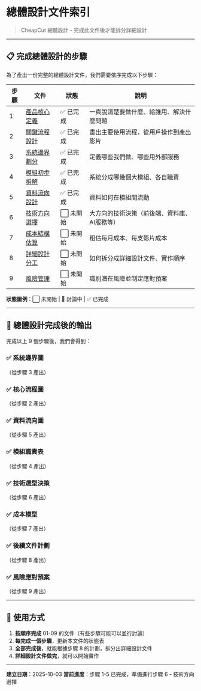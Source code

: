 # 總體設計文件索引

> CheapCut 總體設計 - 完成此文件後才能拆分詳細設計

---

## 📋 完成總體設計的步驟

為了產出一份完整的總體設計文件，我們需要依序完成以下步驟：

| 步驟 | 文件 | 狀態 | 說明 |
|------|------|------|------|
| 1 | [產品核心定義](./01-product-core.md) | ✅ 已完成 | 一頁說清楚要做什麼、給誰用、解決什麼問題 |
| 2 | [關鍵流程設計](./02-key-flows.md) | ✅ 已完成 | 畫出主要使用流程，從用戶操作到產出影片 |
| 3 | [系統邊界劃分](./03-system-boundary.md) | ✅ 已完成 | 定義哪些我們做、哪些用外部服務 |
| 4 | [模組初步拆解](./04-module-breakdown.md) | ✅ 已完成 | 系統分成哪幾個大模組、各自職責 |
| 5 | [資料流向設計](./05-data-flow.md) | ✅ 已完成 | 資料如何在模組間流動 |
| 6 | [技術方向選擇](./06-tech-direction.md) | ⬜️ 未開始 | 大方向的技術決策（前後端、資料庫、AI服務等） |
| 7 | [成本結構估算](./07-cost-estimate.md) | ⬜️ 未開始 | 粗估每月成本、每支影片成本 |
| 8 | [詳細設計分工](./08-detailed-design-plan.md) | ⬜️ 未開始 | 如何拆分成詳細設計文件、實作順序 |
| 9 | [風險管理](./09-risk-management.md) | ⬜️ 未開始 | 識別潛在風險並制定應對預案 |

**狀態圖例**：⬜️ 未開始 | 🔄 討論中 | ✅ 已完成

---

## 🎯 總體設計完成後的輸出

完成以上 9 個步驟後，我們會得到：

### ✅ 系統邊界圖
（從步驟 3 產出）

### ✅ 核心流程圖
（從步驟 2 產出）

### ✅ 資料流向圖
（從步驟 5 產出）

### ✅ 模組職責表
（從步驟 4 產出）

### ✅ 技術選型決策
（從步驟 6 產出）

### ✅ 成本模型
（從步驟 7 產出）

### ✅ 後續文件計劃
（從步驟 8 產出）

### ✅ 風險應對預案
（從步驟 9 產出）

---

## 📝 使用方式

1. **按順序完成** 01-09 的文件（有些步驟可能可以並行討論）
2. **每完成一個步驟**，更新本文件的狀態表
3. **全部完成後**，就能根據步驟 8 的計劃，拆分出詳細設計文件
4. **詳細設計文件做完**，就可以開始實作

---

**建立日期**：2025-10-03
**當前進度**：步驟 1-5 已完成，準備進行步驟 6 - 技術方向選擇

